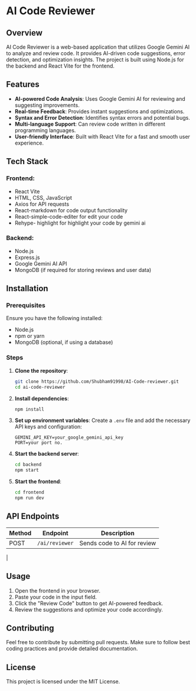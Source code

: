 # AI Code Reviewer

## Overview

AI Code Reviewer is a web-based application that utilizes Google Gemini AI to analyze and review code. It provides AI-driven code suggestions, error detection, and optimization insights. The project is built using Node.js for the backend and React Vite for the frontend.

## Features

- **AI-powered Code Analysis**: Uses Google Gemini AI for reviewing and suggesting improvements.
- **Real-time Feedback**: Provides instant suggestions and optimizations.
- **Syntax and Error Detection**: Identifies syntax errors and potential bugs.
- **Multi-language Support**: Can review code written in different programming languages.
- **User-friendly Interface**: Built with React Vite for a fast and smooth user experience.

## Tech Stack

### Frontend:

- React Vite
- HTML, CSS, JavaScript
- Axios for API requests
- React-markdown for code output functionality
- React-simple-code-editer for edit your code
- Rehype- highlight for highlight your code by gemini ai

### Backend:

- Node.js
- Express.js
- Google Gemini AI API
- MongoDB (if required for storing reviews and user data)

## Installation

### Prerequisites

Ensure you have the following installed:

- Node.js
- npm or yarn
- MongoDB (optional, if using a database)

### Steps

1. **Clone the repository**:

   ```sh
   git clone https://github.com/Shubham91998/AI-Code-reviewer.git
   cd ai-code-reviewer
   ```

2. **Install dependencies**:

   ```sh
   npm install
   ```

3. **Set up environment variables**:
   Create a `.env` file and add the necessary API keys and configuration:

   ```env
   GEMINI_API_KEY=your_google_gemini_api_key
   PORT=your port no.
   ```

4. **Start the backend server**:

   ```sh
   cd backend
   npm start
   ```

5. **Start the frontend**:

   ```sh
   cd frontend
   npm run dev
   ```

## API Endpoints

| Method | Endpoint   | Description                 |
| ------ | ---------- | --------------------------- |
| POST   | `/ai/reviewer`  | Sends code to AI for review |
| 

## Usage

1. Open the frontend in your browser.
2. Paste your code in the input field.
3. Click the "Review Code" button to get AI-powered feedback.
4. Review the suggestions and optimize your code accordingly.

## Contributing

Feel free to contribute by submitting pull requests. Make sure to follow best coding practices and provide detailed documentation.

## License

This project is licensed under the MIT License.

